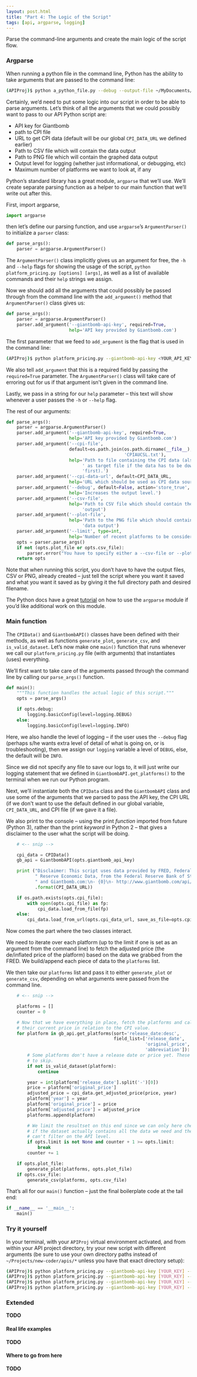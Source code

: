 ```yaml
---
layout: post.html
title: "Part 4: The Logic of the Script"
tags: [api, argparse, logging]
---
```


Parse the command-line arguments and create the main logic of the script flow.

### Argparse

When running a python file in the command line, Python has the ability to take arguments that are passed to the command line:

```bash
(APIProj)$ python a_python_file.py --debug --output-file ~/MyDocuments/MyLogs/python_file.log
```

Certainly, we’d need to put some logic into our script in order to be able to parse arguments.  Let’s think of all the arguments that we could possibly want to pass to our API Python script are:

* API key for Giantbomb
* path to CPI file
* URL to get CPI data (default will be our global `CPI_DATA_URL` we defined earlier)
* Path to CSV file which will contain the data output
* Path to PNG file which will contain the graphed data output
* Output level for logging (whether just informational, or debugging, etc)
* Maximum number of platforms we want to look at, if any


Python’s standard library has a great module, `argparse` that we’ll use.  We’ll create separate parsing function as a helper to our main function that we’ll write out after this.

First, import argparse,

```python
import argparse
```

then let’s define our parsing function, and use `argparse`’s `ArgumentParser()` to initialize a `parser` class:

```python
def parse_args():
	parser = argparse.ArgumentParser()
```

The `ArgumentParser()` class implicitly gives us an argument for free, the `-h` and `--help` flags for showing the usage of the script, `python platform_pricing.py [options] [args]`, as well as a list of available commands and their `help` strings we assign. 

Now we should add all the arguments that could possibly be passed through from the command line with the `add_argument()` method that `ArgumentParser()` class gives us:

```python
def parse_args():
	parser = argparse.ArgumentParser()
    parser.add_argument('--giantbomb-api-key', required=True,
                        help='API key provided by Giantbomb.com')
```

The first parameter that we feed to `add_argument` is the flag that is used in the command line:

```bash
(APIProj)$ python platform_pricing.py --giantbomb-api-key <YOUR_API_KEY>
```

We also tell `add_argument` that this is a required field by passing the `required=True` parameter. The `ArgumentParser()` class will take care of erroring out for us if that argument isn't given in the command line.

Lastly, we pass in a string for our `help` parameter – this text will show whenever a user passes the `-h` or `--help` flag.

The rest of our arguments:

```python
def parse_args():
    parser = argparse.ArgumentParser()
    parser.add_argument('--giantbomb-api-key', required=True,
                        help='API key provided by Giantbomb.com')
    parser.add_argument('--cpi-file',
                        default=os.path.join(os.path.dirname(__file__),
                                             'CPIAUCSL.txt'),
                        help='Path to file containing the CPI data (also acts'
                             ' as target file if the data has to be downloaded'
                             'first).')
    parser.add_argument('--cpi-data-url', default=CPI_DATA_URL,
                        help='URL which should be used as CPI data source')
    parser.add_argument('--debug', default=False, action='store_true',
                        help='Increases the output level.')
    parser.add_argument('--csv-file',
                        help='Path to CSV file which should contain the data'
                             'output')
    parser.add_argument('--plot-file',
                        help='Path to the PNG file which should contain the'
                             'data output')
    parser.add_argument('--limit', type=int,
                        help='Number of recent platforms to be considered')
    opts = parser.parse_args()
    if not (opts.plot_file or opts.csv_file):
        parser.error("You have to specify either a --csv-file or --plot-file!")
    return opts
```

Note that when running this script, you don’t have to have the output files, CSV or PNG, already created – just tell the script where you want it saved and what you want it saved as by giving it the full directory path and desired filename.

The Python docs have a great [tutorial](http://docs.python.org/2/howto/argparse.html) on how to use the `argparse` module if you’d like additional work on this module.


### Main function

The `CPIData()` and `GiantbombAPI()` classes have been defined with their methods, as well as functions `generate_plot`, `generate_csv`, and `is_valid_dataset`.  Let’s now make one `main()` function that runs whenever we call our `platform_pricing.py` file (with arguments) that instantiates (uses) everything.

We’ll first want to take care of the arguments passed through the command line by calling our `parse_args()` function.

```python
def main():
    """This function handles the actual logic of this script."""
    opts = parse_args()

    if opts.debug:
        logging.basicConfig(level=logging.DEBUG)
    else:
        logging.basicConfig(level=logging.INFO)
```

Here, we also handle the level of logging – if the user uses the `--debug` flag (perhaps s/he wants extra level of detail of what is going on, or is troubleshooting), then we assign our `logging` variable a level of `DEBUG`, else, the default will be `INFO`.

Since we did not specify any file to save our logs to, it will just write our logging statement that we defined in `GiantbombAPI.get_platforms()` to the terminal when we run our Python program.

Next, we’ll instantiate both the `CPIData` class and the `GiantbombAPI` class and use some of the arguments that we parsed to pass the API key, the CPI URL (if we don't want to use the default defined in our global variable, `CPI_DATA_URL`, and CPI file (if we gave it a file).

We also print to the console – using the print _function_ imported from future (Python 3), rather than the print _keyword_ in Python 2 – that gives a disclaimer to the user what the script will be doing.

```python
	# <-- snip -->

    cpi_data = CPIData()
    gb_api = GiantbombAPI(opts.giantbomb_api_key)

    print ("Disclaimer: This script uses data provided by FRED, Federal"
           " Reserve Economic Data, from the Federal Reserve Bank of St. Louis"
           " and Giantbomb.com:\n- {0}\n- http://www.giantbomb.com/api/\n"
           .format(CPI_DATA_URL))

    if os.path.exists(opts.cpi_file):
        with open(opts.cpi_file) as fp:
            cpi_data.load_from_file(fp)
    else:
        cpi_data.load_from_url(opts.cpi_data_url, save_as_file=opts.cpi_file)
```

Now comes the part where the two classes interact. 

We need to iterate over each platform (up to the limit if one is set as an argument from the command line) to fetch the adjusted price (the de/inflated price of the platform) based on the data we grabbed from the FRED.  We build/append each piece of data to the `platforms` list.

We then take our `platforms` list and pass it to either `generate_plot` or `generate_csv`, depending on what arguments were passed from the command line.

```python
	# <-- snip -->

    platforms = []
    counter = 0

    # Now that we have everything in place, fetch the platforms and calculate
    # their current price in relation to the CPI value.
    for platform in gb_api.get_platforms(sort='release_date:desc',
                                         field_list=['release_date',
                                                     'original_price', 'name',
                                                     'abbreviation']):
        # Some platforms don't have a release date or price yet. These we have
        # to skip.
        if not is_valid_dataset(platform):
            continue

        year = int(platform['release_date'].split('-')[0])
        price = platform['original_price']
        adjusted_price = cpi_data.get_adjusted_price(price, year)
        platform['year'] = year
        platform['original_price'] = price
        platform['adjusted_price'] = adjusted_price
        platforms.append(platform)

        # We limit the resultset on this end since we can only here check
        # if the dataset actually contains all the data we need and therefor
        # can't filter on the API level.
        if opts.limit is not None and counter + 1 >= opts.limit:
            break
        counter += 1

    if opts.plot_file:
        generate_plot(platforms, opts.plot_file)
    if opts.csv_file:
        generate_csv(platforms, opts.csv_file)
```

That’s all for our `main()` function – just the final boilerplate code at the tail end:

```python
if __name__ == '__main__':
    main()
```

### Try it yourself

In your terminal, with your `APIProj` virtual environment activated, and from within your API project directory, try your new script with different arguments (be sure to use your own directory paths instead of `~/Projects/new-coder/apis/*` unless you have that exact directory setup):

```bash
(APIProj)$ python platform_pricing.py --giantbomb-api-key [YOUR_KEY] --plot-file ~/Projects/new-coder/apis/my_plot.png
(APIProj)$ python platform_pricing.py --giantbomb-api-key [YOUR_KEY] --csv-file ~/Projects/new-coder/apis/my_csv.csv
(APIProj)$ python platform_pricing.py --giantbomb-api-key [YOUR_KEY] --plot-file ~/Projects/new-coder/apis/my_plot.png --csv-file ~/Projects/new-coder/apis/my_csv.csv
(APIProj)$ python platform_pricing.py --giantbomb-api-key [YOUR_KEY] --debug --limit 40 --csv-file ~/Projects/new-coder/apis/my_csv.csv
```

### Extended

**TODO**

#### Real life examples

**TODO**

#### Where to go from here

**TODO**
